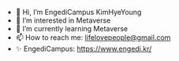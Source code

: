 - 👋 Hi, I’m EngediCampus KimHyeYoung
- 👀 I’m interested in Metaverse
- 🌱 I’m currently learning Metaverse
- 📫 How to reach me: lifelovepeople@gmail.com
- ✨ EngediCampus: https://www.engedi.kr/
<!---
EngediKimHyeYoung/EngediKimHyeYoung is a ✨ special ✨ repository because its `README.md` (this file) appears on your GitHub profile.
You can click the Preview link to take a look at your changes.
--->
